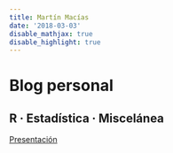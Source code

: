 ```yaml
---
title: Martín Macías
date: '2018-03-03'
disable_mathjax: true
disable_highlight: true
---
```


# Blog personal

## R · Estadística · Miscelánea

[Presentación](/slides/2018-03-03-presentación-trabajo-de-maestría.html)